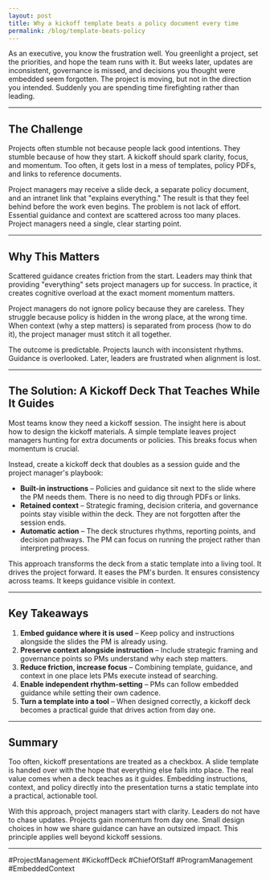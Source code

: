```yaml
---
layout: post
title: Why a kickoff template beats a policy document every time
permalink: /blog/template-beats-policy
---
```


As an executive, you know the frustration well. You greenlight a project, set the priorities, and hope the team runs with it. But weeks later, updates are inconsistent, governance is missed, and decisions you thought were embedded seem forgotten. The project is moving, but not in the direction you intended. Suddenly you are spending time firefighting rather than leading.

---

## The Challenge

Projects often stumble not because people lack good intentions. They stumble because of how they start. A kickoff should spark clarity, focus, and momentum. Too often, it gets lost in a mess of templates, policy PDFs, and links to reference documents.

Project managers may receive a slide deck, a separate policy document, and an intranet link that "explains everything." The result is that they feel behind before the work even begins. The problem is not lack of effort. Essential guidance and context are scattered across too many places. Project managers need a single, clear starting point.

---

## Why This Matters

Scattered guidance creates friction from the start. Leaders may think that providing "everything" sets project managers up for success. In practice, it creates cognitive overload at the exact moment momentum matters.

Project managers do not ignore policy because they are careless. They struggle because policy is hidden in the wrong place, at the wrong time. When context (why a step matters) is separated from process (how to do it), the project manager must stitch it all together.

The outcome is predictable. Projects launch with inconsistent rhythms. Guidance is overlooked. Later, leaders are frustrated when alignment is lost.

---

## The Solution: A Kickoff Deck That Teaches While It Guides

Most teams know they need a kickoff session. The insight here is about how to design the kickoff materials. A simple template leaves project managers hunting for extra documents or policies. This breaks focus when momentum is crucial.

Instead, create a kickoff deck that doubles as a session guide and the project manager's playbook:

- **Built-in instructions** – Policies and guidance sit next to the slide where the PM needs them. There is no need to dig through PDFs or links.  
- **Retained context** – Strategic framing, decision criteria, and governance points stay visible within the deck. They are not forgotten after the session ends.  
- **Automatic action** – The deck structures rhythms, reporting points, and decision pathways. The PM can focus on running the project rather than interpreting process.

This approach transforms the deck from a static template into a living tool. It drives the project forward. It eases the PM's burden. It ensures consistency across teams. It keeps guidance visible in context.

---

## Key Takeaways

1. **Embed guidance where it is used** – Keep policy and instructions alongside the slides the PM is already using.  
2. **Preserve context alongside instruction** – Include strategic framing and governance points so PMs understand why each step matters.  
3. **Reduce friction, increase focus** – Combining template, guidance, and context in one place lets PMs execute instead of searching.  
4. **Enable independent rhythm-setting** – PMs can follow embedded guidance while setting their own cadence.  
5. **Turn a template into a tool** – When designed correctly, a kickoff deck becomes a practical guide that drives action from day one.

---

## Summary

Too often, kickoff presentations are treated as a checkbox. A slide template is handed over with the hope that everything else falls into place. The real value comes when a deck teaches as it guides. Embedding instructions, context, and policy directly into the presentation turns a static template into a practical, actionable tool.

With this approach, project managers start with clarity. Leaders do not have to chase updates. Projects gain momentum from day one. Small design choices in how we share guidance can have an outsized impact. This principle applies well beyond kickoff sessions.

---

#ProjectManagement #KickoffDeck #ChiefOfStaff #ProgramManagement #EmbeddedContext
